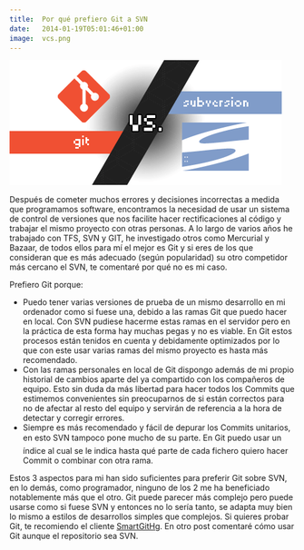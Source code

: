 ```yaml
---
title:  Por qué prefiero Git a SVN
date:   2014-01-19T05:01:46+01:00
image:  vcs.png
---
```

![Git vs SVN](vcs.png)

Después de cometer muchos errores y decisiones incorrectas a medida que programamos software, encontramos la necesidad de usar un sistema de control de versiones que nos facilite hacer rectificaciones al código y trabajar el mismo proyecto con otras personas. A lo largo de varios años he trabajado con TFS, SVN y GIT, he investigado otros como Mercurial y Bazaar, de todos ellos para mí el mejor es Git y si eres de los que consideran que es más adecuado (según popularidad) su otro competidor más cercano el SVN, te comentaré por qué no es mi caso.

 Prefiero Git porque:

* Puedo tener varias versiones de prueba de un mismo desarrollo en mi ordenador como si fuese una, debido a las ramas Git que puedo hacer en local. Con SVN pudiese hacerme estas ramas en el servidor pero en la práctica de esta forma hay muchas pegas y no es viable. En Git estos procesos están tenidos en cuenta y debidamente optimizados por lo que con este usar varias ramas del mismo proyecto es hasta más recomendado.
* Con las ramas personales en local de Git dispongo además de mi propio historial de cambios aparte del ya compartido con los compañeros de equipo. Esto sin duda da más libertad para hacer todos los Commits que estimemos convenientes sin preocuparnos de si están correctos para no de afectar al resto del equipo y servirán de referencia a la hora de detectar y corregir errores.
* Siempre es más recomendado y fácil de depurar los Commits unitarios, en esto SVN tampoco pone mucho de su parte. En Git puedo usar un índice al cual se le indica hasta qué parte de cada fichero quiero hacer Commit o combinar con otra rama.

Estos 3 aspectos para mi han sido suficientes para preferir Git sobre SVN, en lo demás, como programador, ninguno de los 2 me ha beneficiado notablemente más que el otro. Git puede parecer más complejo pero puede usarse como si fuese SVN y entonces no lo sería tanto, se adapta muy bien lo mismo a estilos de desarrollos simples que complejos. Si quieres probar Git, te recomiendo el cliente [SmartGitHg](http://www.syntevo.com/smartgit/). En otro post comentaré cómo usar Git aunque el repositorio sea SVN.